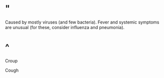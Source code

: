 # "

Caused by mostly viruses (and few bacteria).
Fever and systemic symptoms are unusual (for these, consider influenza and pneumonia).

# ^

Croup

Cough
